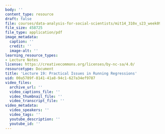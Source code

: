 ```yaml
---
body: ''
content_type: resource
draft: false
file: courses/data-analysis-for-social-scientists/mit14_310x_s23_week09_lec19.pdf
file_size: 458725
file_type: application/pdf
image_metadata:
  caption: ''
  credit: ''
  image-alt: ''
learning_resource_types:
- Lecture Notes
license: https://creativecommons.org/licenses/by-nc-sa/4.0/
resourcetype: Document
title: 'Lecture 19: Practical Issues in Running Regressions'
uid: 00a5789f-8141-41a8-94c1-627a34ef9787
video_files:
  archive_url: ''
  video_captions_file: ''
  video_thumbnail_file: ''
  video_transcript_file: ''
video_metadata:
  video_speakers: ''
  video_tags: ''
  youtube_description: ''
  youtube_id: ''
---
```

